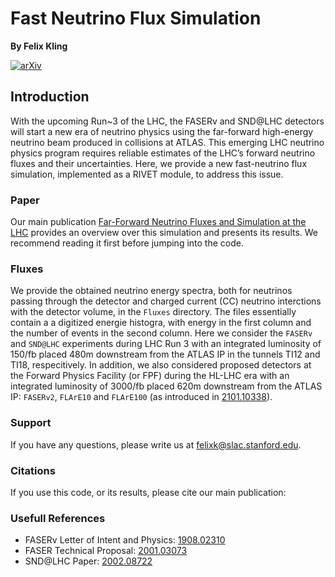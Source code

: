 # Fast Neutrino Flux Simulation

**By Felix Kling**

[![arXiv](http://img.shields.io/badge/arXiv-2105.08270-B31B1B.svg)](https://arxiv.org/abs/2105.08270)

## Introduction

With the upcoming Run~3 of the LHC, the FASERv and SND@LHC detectors will start a new era of neutrino physics using the far-forward high-energy neutrino beam produced in collisions at ATLAS. This emerging LHC neutrino physics program requires reliable estimates of the LHC’s forward neutrino fluxes and their uncertainties. Here, we provide a new fast-neutrino flux simulation, implemented as a RIVET module, to address this issue. 

### Paper

Our main publication [Far-Forward Neutrino Fluxes and Simulation at the LHC](https://arxiv.org/abs/2105.08270)
provides an overview over this simulation and presents its results. We recommend reading it first before jumping into the code.

### Fluxes

We provide the obtained neutrino energy spectra, both for neutrinos passing through the detector and charged current (CC) neutrino interctions with the detector volume, in the `Fluxes` directory. The files essentially contain a a digitized energie histogra, with energy in the first column and the number of events in the second column.  Here we consider the `FASERv` and `SND@LHC` experiments during LHC Run 3 with an integrated luminosity of 150/fb placed 480m downstream from the ATLAS IP in the tunnels TI12 and TI18, respecitively. In addition, we also considered proposed detectors at the Forward Physics Facility (or FPF) during the HL-LHC era with an integrated luminosity of 3000/fb placed 620m downstream from the ATLAS IP: `FASERv2`, `FLArE10` and `FLArE100` (as introduced in [2101.10338](https://arxiv.org/abs/2101.10338)).

### Support

If you have any questions, please write us at [felixk@slac.stanford.edu](felixk@slac.stanford.edu).

### Citations

If you use this code, or its results, please cite our main publication:

### Usefull References 

- FASERv Letter of Intent and Physics: [1908.02310](https://arxiv.org/abs/1908.02310)
- FASER Technical Proposal: [2001.03073](https://arxiv.org/abs/2001.03073)
- SND@LHC Paper: [2002.08722](https://arxiv.org/abs/2002.08722)
